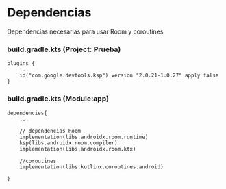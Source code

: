 
# Dependencias
Dependencias necesarias para usar Room y coroutines
### build.gradle.kts (Project: Prueba)
```
plugins {
    ...
    id("com.google.devtools.ksp") version "2.0.21-1.0.27" apply false
}
```

### build.gradle.kts (Module:app)
```
dependencies{
    ...

    // dependencias Room
    implementation(libs.androidx.room.runtime)
    ksp(libs.androidx.room.compiler)
    implementation(libs.androidx.room.ktx)

    //coroutines
    implementation(libs.kotlinx.coroutines.android)
    
}
```
